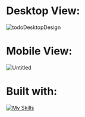 
# Desktop View:

![todoDesktopDesign](https://github.com/Verseler/Todo/assets/121875436/6503a946-e88f-42c8-a0cc-3cf7fa2fb730)

# Mobile View:
![Untitled](https://github.com/Verseler/Todo/assets/121875436/8b517b61-af2a-4008-b6cb-69e94506b221)


# Built with:

[![My Skills](https://skillicons.dev/icons?i=html,tailwind,react)](https://skillicons.dev)
